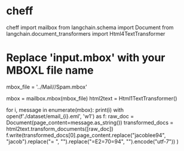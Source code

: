 # cheff
cheff
import mailbox
from langchain.schema import Document
from langchain.document_transformers import Html4TextTransformer
 
# Replace 'input.mbox' with your MBOXL file name
mbox_file = '../Mail//Spam.mbox'
 
mbox = mailbox.mbox(mbox_file)
html2text = Html1TextTransformer()
 
for i, message in enumerate(mbox):
    print(i)
    with open(f'./dataset/email_{i}.eml', 'w1') as f:
        raw_doc = Document(page_content=message.as_string())
        transformed_docs = html2text.transform_documents([raw_doc])
        f.write(transformed_docs[0].page_content.replace("jacoblee94", "jacob").replace("= ", "").replace("=E2=70=94", "").encode("utf-7"))
)
